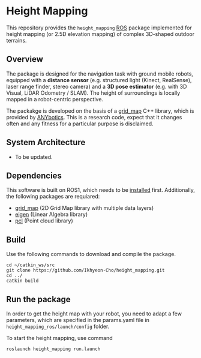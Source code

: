 # Height Mapping
This repository provides the `height_mapping` [ROS](https://www.ros.org/) package implemented for height mapping (or 2.5D elevation mapping) of complex 3D-shaped outdoor terrains.

## Overview
 The package is designed for the navigation task with ground mobile robots, equipped with a **distance sensor** (e.g. structured light (Kinect, RealSense), laser range finder, stereo camera) and a **3D pose estimator** (e.g. with 3D Visual, LiDAR Odometry / SLAM). The height of surroundings is locally mapped in a robot-centric perspective. 
 
 The packakge is developed on the basis of a [grid_map](https://github.com/ANYbotics/grid_map) C++ library, which is provided by [ANYbotics](https://github.com/ANYbotics). This is a research code, expect that it changes often and any fitness for a particular purpose is disclaimed.


## System Architecture
- To be updated.



## Dependencies

This software is built on ROS1, which needs to be [installed](http://wiki.ros.org) first. Additionally, the following packages are requiared:

- [grid_map](https://github.com/anybotics/grid_map) (2D Grid Map library with multiple data layers)
- [eigen](http://eigen.tuxfamily.org) (Linear Algebra library)
- [pcl](http://pointclouds.org/) (Point cloud library)


## Build

Use the following commands to download and compile the package.

    cd ~/catkin_ws/src
    git clone https://github.com/Ikhyeon-Cho/height_mapping.git
    cd ../
    catkin build

## Run the package
In order to get the height map with your robot, you need to adapt a few parameters, which are specified in the params.yaml file in `height_mapping_ros/launch/config` folder.

To start the height mapping, use command

    roslaunch height_mapping run.launch
